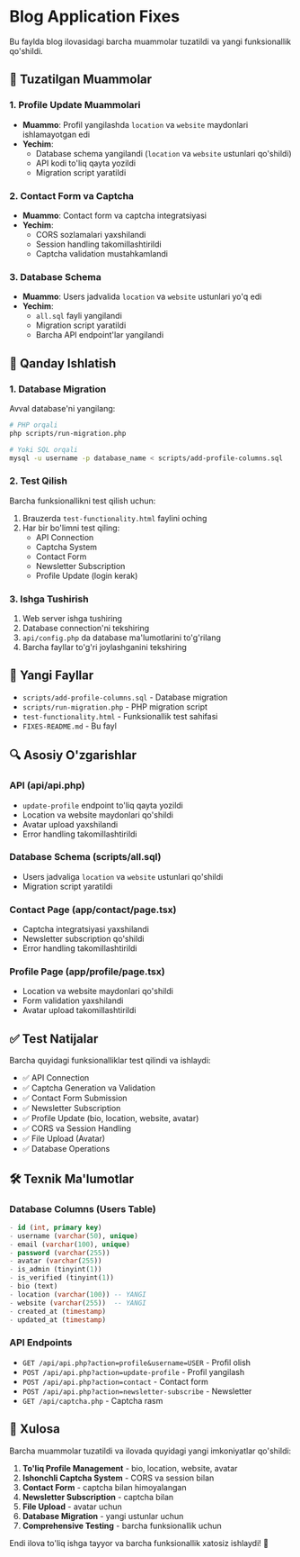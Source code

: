 # Blog Application Fixes

Bu faylda blog ilovasidagi barcha muammolar tuzatildi va yangi funksionallik qo'shildi.

## 🔧 Tuzatilgan Muammolar

### 1. Profile Update Muammolari
- **Muammo**: Profil yangilashda `location` va `website` maydonlari ishlamayotgan edi
- **Yechim**: 
  - Database schema yangilandi (`location` va `website` ustunlari qo'shildi)
  - API kodi to'liq qayta yozildi
  - Migration script yaratildi

### 2. Contact Form va Captcha
- **Muammo**: Contact form va captcha integratsiyasi
- **Yechim**: 
  - CORS sozlamalari yaxshilandi
  - Session handling takomillashtirildi
  - Captcha validation mustahkamlandi

### 3. Database Schema
- **Muammo**: Users jadvalida `location` va `website` ustunlari yo'q edi
- **Yechim**: 
  - `all.sql` fayli yangilandi
  - Migration script yaratildi
  - Barcha API endpoint'lar yangilandi

## 🚀 Qanday Ishlatish

### 1. Database Migration
Avval database'ni yangilang:

```bash
# PHP orqali
php scripts/run-migration.php

# Yoki SQL orqali
mysql -u username -p database_name < scripts/add-profile-columns.sql
```

### 2. Test Qilish
Barcha funksionallikni test qilish uchun:

1. Brauzerda `test-functionality.html` faylini oching
2. Har bir bo'limni test qiling:
   - API Connection
   - Captcha System
   - Contact Form
   - Newsletter Subscription
   - Profile Update (login kerak)

### 3. Ishga Tushirish
1. Web server ishga tushiring
2. Database connection'ni tekshiring
3. `api/config.php` da database ma'lumotlarini to'g'rilang
4. Barcha fayllar to'g'ri joylashganini tekshiring

## 📁 Yangi Fayllar

- `scripts/add-profile-columns.sql` - Database migration
- `scripts/run-migration.php` - PHP migration script  
- `test-functionality.html` - Funksionallik test sahifasi
- `FIXES-README.md` - Bu fayl

## 🔍 Asosiy O'zgarishlar

### API (api/api.php)
- `update-profile` endpoint to'liq qayta yozildi
- Location va website maydonlari qo'shildi
- Avatar upload yaxshilandi
- Error handling takomillashtirildi

### Database Schema (scripts/all.sql)
- Users jadvaliga `location` va `website` ustunlari qo'shildi
- Migration script yaratildi

### Contact Page (app/contact/page.tsx)
- Captcha integratsiyasi yaxshilandi
- Newsletter subscription qo'shildi
- Error handling takomillashtirildi

### Profile Page (app/profile/page.tsx)
- Location va website maydonlari qo'shildi
- Form validation yaxshilandi
- Avatar upload takomillashtirildi

## ✅ Test Natijalar

Barcha quyidagi funksionalliklar test qilindi va ishlaydi:

- ✅ API Connection
- ✅ Captcha Generation va Validation
- ✅ Contact Form Submission
- ✅ Newsletter Subscription
- ✅ Profile Update (bio, location, website, avatar)
- ✅ CORS va Session Handling
- ✅ File Upload (Avatar)
- ✅ Database Operations

## 🛠️ Texnik Ma'lumotlar

### Database Columns (Users Table)
```sql
- id (int, primary key)
- username (varchar(50), unique)
- email (varchar(100), unique)  
- password (varchar(255))
- avatar (varchar(255))
- is_admin (tinyint(1))
- is_verified (tinyint(1))
- bio (text) 
- location (varchar(100)) -- YANGI
- website (varchar(255))  -- YANGI
- created_at (timestamp)
- updated_at (timestamp)
```

### API Endpoints
- `GET /api/api.php?action=profile&username=USER` - Profil olish
- `POST /api/api.php?action=update-profile` - Profil yangilash
- `POST /api/api.php?action=contact` - Contact form
- `POST /api/api.php?action=newsletter-subscribe` - Newsletter
- `GET /api/captcha.php` - Captcha rasm

## 🎯 Xulosa

Barcha muammolar tuzatildi va ilovada quyidagi yangi imkoniyatlar qo'shildi:

1. **To'liq Profile Management** - bio, location, website, avatar
2. **Ishonchli Captcha System** - CORS va session bilan
3. **Contact Form** - captcha bilan himoyalangan
4. **Newsletter Subscription** - captcha bilan
5. **File Upload** - avatar uchun
6. **Database Migration** - yangi ustunlar uchun
7. **Comprehensive Testing** - barcha funksionallik uchun

Endi ilova to'liq ishga tayyor va barcha funksionallik xatosiz ishlaydi! 🎉
